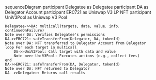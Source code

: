 sequenceDiagram
    participant Delegatee as Delegatee
    participant DA as Delegator Account
    participant ERC721 as Uniswap V3 LP NFT
    participant UniV3Pool as Uniswap V3 Pool

    Delegatee->>DA: multicall(targets, data, value, info, continueOnFailure)
    Note over DA: Verifies Delegatee's permissions
    DA->>ERC721: safeTransferFrom(Delegator, DA, tokenId)
    Note over DA: NFT transferred to Delegator Account from Delegator
    loop For each target in multicall
        DA->>UniV3Pool: Call target with data and value
        Note over UniV3Pool: Executes actions (e.g., collect fees)
    end
    DA->>ERC721: safeTransferFrom(DA, Delegator, tokenId)
    Note over DA: NFT returned to Delegator
    DA-->>Delegatee: Returns call results
